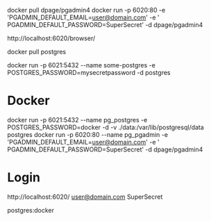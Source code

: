 docker pull dpage/pgadmin4 docker run -p 6020:80 -e 'PGADMIN_DEFAULT_EMAIL=user@domain.com' -e '
PGADMIN_DEFAULT_PASSWORD=SuperSecret' -d dpage/pgadmin4

http://localhost:6020/browser/

docker pull postgres

docker run -p 6021:5432 --name some-postgres -e POSTGRES_PASSWORD=mysecretpassword -d postgres

# Docker

docker run -p 6021:5432 --name pg_postgres -e POSTGRES_PASSWORD=docker -d -v ./data:/var/lib/postgresql/data postgres
docker run -p 6020:80 --name pg_pgadmin -e 'PGADMIN_DEFAULT_EMAIL=user@domain.com' -e '
PGADMIN_DEFAULT_PASSWORD=SuperSecret' -d dpage/pgadmin4

# Login

http://localhost:6020/
user@domain.com SuperSecret

postgres:docker